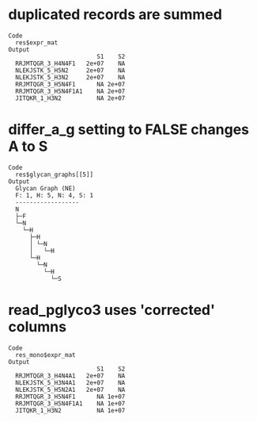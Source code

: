 # duplicated records are summed

    Code
      res$expr_mat
    Output
                             S1    S2
      RRJMTQGR_3_H4N4F1   2e+07    NA
      NLEKJSTK_5_H5N2     2e+07    NA
      NLEKJSTK_5_H3N2     2e+07    NA
      RRJMTQGR_3_H5N4F1      NA 2e+07
      RRJMTQGR_3_H5N4F1A1    NA 2e+07
      JITQKR_1_H3N2          NA 2e+07

# differ_a_g setting to FALSE changes A to S

    Code
      res$glycan_graphs[[5]]
    Output
      Glycan Graph (NE)
      F: 1, H: 5, N: 4, S: 1
      ------------------
      N
      ├─F
      └─N
        └─H
          ├─H
          │ └─N
          │   └─H
          └─H
            └─N
              └─H
                └─S

# read_pglyco3 uses 'corrected' columns

    Code
      res_mono$expr_mat
    Output
                             S1    S2
      RRJMTQGR_3_H4N4A1   2e+07    NA
      NLEKJSTK_5_H3N4A1   2e+07    NA
      NLEKJSTK_5_H5N2A1   2e+07    NA
      RRJMTQGR_3_H5N4F1      NA 1e+07
      RRJMTQGR_3_H5N4F1A1    NA 1e+07
      JITQKR_1_H3N2          NA 1e+07

